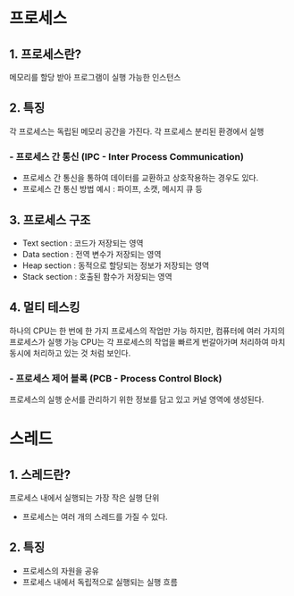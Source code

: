 # **프로세스**

## 1. 프로세스란?

메모리를 할당 받아 프로그램이 실행 가능한 인스턴스

## 2. 특징

각 프로세스는 독립된 메모리 공간을 가진다.
각 프로세스 분리된 환경에서 실행
### - 프로세스 간 통신 (IPC - Inter Process Communication)
* 프로세스 간 통신을 통하여 데이터를 교환하고 상호작용하는 경우도 있다.
* 프로세스 간 통신 방법 예시 : 파이프, 소캣, 메시지 큐 등

## **3. 프로세스 구조**

- Text section : 코드가 저장되는 영역
- Data section : 전역 변수가 저장되는 영역
- Heap section : 동적으로 할당되는 정보가 저장되는 영역
- Stack section : 호출된 함수가 저장되는 영역
## 4. 멀티 테스킹

 하나의 CPU는 한 번에 한 가지 프로세스의 작업만 가능
 하지만, 컴퓨터에 여러 가지의 프로세스가 실행 가능
 CPU는 각 프로세스의 작업을 빠르게 번갈아가며 처리하여 마치 동시에 처리하고 있는 것 처럼 보인다.
### - 프로세스 제어 블록 (PCB - Process Control Block)
프로세스의 실행 순서를 관리하기 위한 정보를 담고 있고
커널 영역에 생성된다.


# **스레드**

## 1. 스레드란?
프로세스 내에서 실행되는 가장 작은 실행 단위
* 프로세스는 여러 개의 스레드를 가질 수 있다.

## 2. 특징
 - 프로세스의 자원을 공유
 - 프로세스 내에서 독립적으로 실행되는 실행 흐름